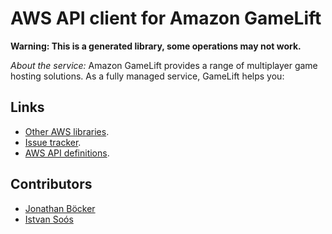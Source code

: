 # AWS API client for Amazon GameLift

**Warning: This is a generated library, some operations may not work.**

*About the service:*
Amazon GameLift provides a range of multiplayer game hosting solutions. As a
fully managed service, GameLift helps you:

## Links

- [Other AWS libraries](https://github.com/agilord/aws_client/tree/master/generated).
- [Issue tracker](https://github.com/agilord/aws_client/issues).
- [AWS API definitions](https://github.com/aws/aws-sdk-js/tree/master/apis).

## Contributors

- [Jonathan Böcker](https://github.com/Schwusch)
- [Istvan Soós](https://github.com/isoos)

